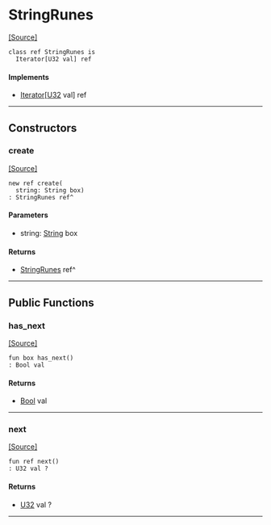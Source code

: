 # StringRunes
<span class="source-link">[[Source]](src/builtin/string.md#L1656)</span>
```pony
class ref StringRunes is
  Iterator[U32 val] ref
```

#### Implements

* [Iterator](builtin-Iterator.md)\[[U32](builtin-U32.md) val\] ref

---

## Constructors

### create
<span class="source-link">[[Source]](src/builtin/string.md#L1660)</span>


```pony
new ref create(
  string: String box)
: StringRunes ref^
```
#### Parameters

*   string: [String](builtin-String.md) box

#### Returns

* [StringRunes](builtin-StringRunes.md) ref^

---

## Public Functions

### has_next
<span class="source-link">[[Source]](src/builtin/string.md#L1664)</span>


```pony
fun box has_next()
: Bool val
```

#### Returns

* [Bool](builtin-Bool.md) val

---

### next
<span class="source-link">[[Source]](src/builtin/string.md#L1667)</span>


```pony
fun ref next()
: U32 val ?
```

#### Returns

* [U32](builtin-U32.md) val ?

---


